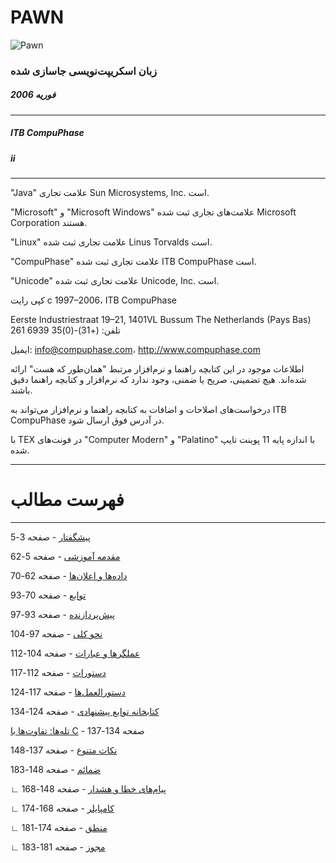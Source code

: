 # PAWN

![Pawn](https://i.ibb.co/SRbRt3C/pawn-icon-daddy-DOT-small.png)

### زبان اسکریپت‌نویسی جاسازی شده

##### فوریه 2006

---

##### ITB CompuPhase

##### ii

---

"Java" علامت تجاری Sun Microsystems, Inc. است.

"Microsoft" و "Microsoft Windows" علامت‌های تجاری ثبت شده Microsoft Corporation هستند.

"Linux" علامت تجاری ثبت شده Linus Torvalds است.

"CompuPhase" علامت تجاری ثبت شده ITB CompuPhase است.

"Unicode" علامت تجاری ثبت شده Unicode, Inc. است.

کپی رایت c 1997–2006، ITB CompuPhase

Eerste Industriestraat 19–21, 1401VL Bussum The Netherlands (Pays Bas)
تلفن: (+31)-(0)35 6939 261

ایمیل: info@compuphase.com، http://www.compuphase.com

اطلاعات موجود در این کتابچه راهنما و نرم‌افزار مرتبط "همان‌طور که هست" ارائه شده‌اند. هیچ تضمینی، صریح یا ضمنی، وجود ندارد که نرم‌افزار و کتابچه راهنما دقیق باشند.

درخواست‌های اصلاحات و اضافات به کتابچه راهنما و نرم‌افزار می‌تواند به ITB CompuPhase در آدرس فوق ارسال شود.

با TEX در فونت‌های "Computer Modern" و "Palatino" با اندازه پایه 11 پوینت تایپ شده.

---

# فهرست مطالب

---

[پیشگفتار](01-Foreword) - صفحه 3-5

[مقدمه آموزشی](02-A-tutorial-introduction) - صفحه 5-62

[داده‌ها و اعلان‌ها](03-Data-and-declarations) - صفحه 62-70

[توابع](04-Functions) - صفحه 70-93

[پیش‌پردازنده](05-The-preprocessor) - صفحه 93-97

[نحو کلی](06-General-syntax) - صفحه 97-104

[عملگرها و عبارات](07-Operators-and-expressions) - صفحه 104-112

[دستورات](08-Statements) - صفحه 112-117

[دستورالعمل‌ها](09-Directives) - صفحه 117-124

[کتابخانه توابع پیشنهادی](10-Proposed-function-library) - صفحه 124-134

[تله‌ها: تفاوت‌ها با C](11-Pitfalls-differences-from-C) - صفحه 134-137

[نکات متنوع](12-Assorted-tips) - صفحه 137-148

[ضمائم](13-Appendices) - صفحه 148-183

∟ [پیام‌های خطا و هشدار](13-Appendices#error-and-warning-messages) - صفحه 148-168

∟ [کامپایلر](13-Appendices#the-compiler) - صفحه 168-174

∟ [منطق](13-Appendices#rationale) - صفحه 174-181

∟ [مجوز](13-Appendices#license) - صفحه 181-183